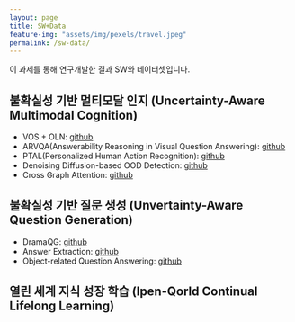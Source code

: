 ```yaml
---
layout: page
title: SW+Data
feature-img: "assets/img/pexels/travel.jpeg"
permalink: /sw-data/
---
```


이 과제를 통해 연구개발한 결과 SW와 데이터셋입니다.

## 불확실성 기반 멀티모달 인지 (Uncertainty-Aware Multimodal Cognition)

- VOS + OLN: [github](https://github.com/aseuteurideu/LBA_Project)
- ARVQA(Answerability Reasoning in Visual Question Answering): [github](https://github.com/hee-suk-yoon/LBA-ARVQA)
- PTAL(Personalized Human Action Recognition): [github](https://github.com/wrko/LBA-PTAL.pytorch)
- Denoising Diffusion-based OOD Detection: [github](https://github.com/hushon/ood-diffusion)
- Cross Graph Attention: [github](https://github.com/youngyoung1021/cross-graph-attention)

## 불확실성 기반 질문 생성 (Unvertainty-Aware Question Generation)
- DramaQG: [github](https://github.com/gminipark/LBA-DramaQG)
- Answer Extraction: [github](https://github.com/gminipark/LBA-answer-extraction)
- Object-related Question Answering: [github](https://github.com/statjuns/LBA_generate_objectQA)

## 열린 세계 지식 성장 학습 (Ipen-Qorld Continual Lifelong Learning)
